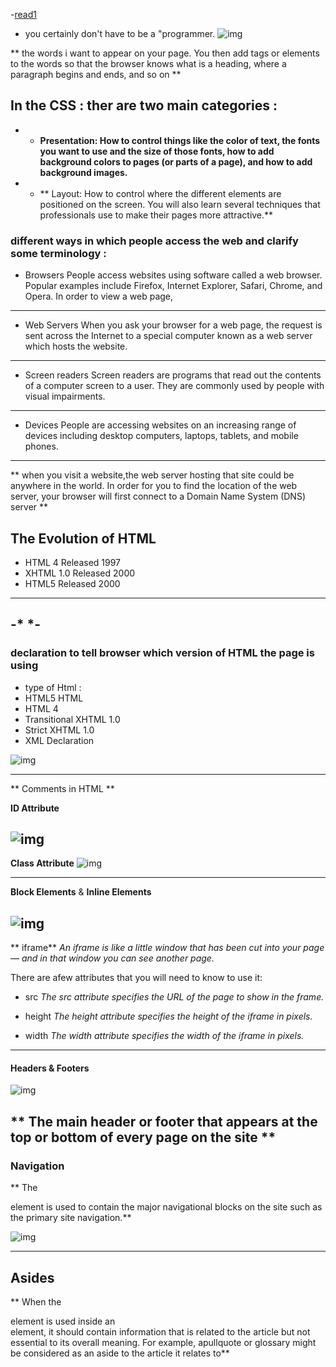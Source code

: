-[read1](https://replit.com/@AdhamOmari/reading-notes-1#README.md)


 
* you certainly don't have to be a 
"programmer.
![img]( https://w7.pngwing.com/pngs/775/472/png-transparent-html5-video-mobile-app-development-web-application-development-web-design-template-web-design-text.png )

** the words i want to   appear on your page.
 You then add tags or elements to the words so that the browser knows what is a heading, where a paragraph 
begins and ends, and so on **

## In the CSS : ther are two main categories :
- * **Presentation: How to control 
 things like the color of text, the 
  fonts you want to use and the 
 size of those fonts, how to add 
 background colors to pages (or 
 parts of a page), and how to add 
 background images.**

- * ** Layout: How to control where 
the different elements are 
positioned on the screen. You 
will also learn several techniques 
that professionals use to make 
their pages more attractive.**


### different ways in which people access the web and clarify some terminology :
* Browsers
 People access websites using 
 software called a web browser. 
 Popular examples include 
 Firefox, Internet Explorer, Safari, 
 Chrome, and Opera.
 In order to view a web page, 
--------

* Web Servers
When you ask your browser for 
a web page, the request is sent 
across the Internet to a special 
computer known as a web 
server which hosts the website.
-------------

* Screen readers
Screen readers are programs 
that read out the contents of a 
computer screen to a user. They 
are commonly used by people 
with visual impairments.
-----------

* Devices
People are accessing websites 
on an increasing range of devices 
including desktop computers, 
laptops, tablets, and mobile 
phones. 
------------------
** when you visit a website,the web server 
hosting that site could be anywhere in the 
world. In order for you to find the location of 
the web server, your browser will first connect 
to a Domain Name System (DNS) server **


## The Evolution of HTML

- HTML 4
 Released 1997
- XHTML 1.0
 Released 2000
 - HTML5
 Released 2000
---------------------
 -* <!DOCTYPE html> *- 
 -----------
### declaration to tell browser which version of HTML the page is using
- type of Html :
- HTML5 HTML
- HTML 4
- Transitional XHTML 1.0
- Strict XHTML 1.0
- XML Declaration

![img]( https://www.hostinger.com/tutorials/wp-content/uploads/sites/2/2017/03/differences-between-html-and-html5.png  )

-----------------

** Comments in HTML **
<!-- comment goes here -->

**ID Attribute**

![img](https://www.wikitechy.com/step-by-step-html-tutorials/attributes/img/attributes-images/code-explanation-id-attribute-in-html.png)
-------------------

**Class Attribute**
![img](https://i.ytimg.com/vi/DlQ1VVWZzaw/maxresdefault.jpg)

----------------
**Block Elements** & **Inline Elements**


![img](https://notesformsc.org/wp-content/uploads/2018/02/Output-Inline-Element.png)
-----------------

** iframe**
*An iframe is like a little window 
that has been cut into your 
page — and in that window you 
can see another page.*

There are afew attributes that you will need 
to know to use it:

* src
*The src attribute specifies the 
URL of the page to show in the frame.*

* height
*The height attribute specifies 
the height of the iframe in pixels.*

* width
*The width attribute specifies 
the width of the iframe in pixels.*
-----------------

#### Headers & Footers
![img](https://ci.apache.org/projects/wicket/guide/6.x/img/layout.png)

** The main header or footer that appears at the top or bottom of every page on the site ** 
------------

### Navigation

 ** The <nav> element is used to contain the major navigational blocks on the site such as the primary site navigation.**

![img](
https://www.wikitechy.com/step-by-step-html-tutorials/img/html-images/code-explanation-navigation-tag-in-html-wikitechy.png)

----------------------

## Asides 
** When the <aside> element is used inside an <article>
element, it should contain information that is related to the article but not essential to its overall meaning. For example, apullquote or glossary might be 
considered as an aside to the article it relates to**

